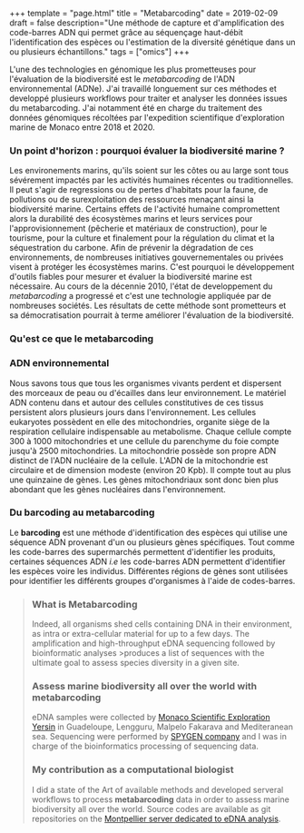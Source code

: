 +++
template = "page.html"
title = "Metabarcoding"
date =  2019-02-09
draft = false
description="Une méthode de capture et d'amplification des code-barres ADN qui permet grâce au séquençage haut-débit l'identification des espèces ou l'estimation de la diversité génétique dans un ou plusieurs échantillons."
tags = ["omics"]
+++


L'une des technologies en génomique les plus prometteuses pour l'évaluation de la biodiversité est le *metabarcoding* de l'ADN environnemental (ADNe). J'ai travaillé longuement sur ces méthodes et developpé plusieurs workflows pour traiter et analyser les données issues du metabarcoding. J'ai notamment été en charge du traitement des données génomiques récoltées par l'expedition scientifique d'exploration marine de Monaco entre 2018 et 2020.


### Un point d'horizon : pourquoi évaluer la biodiversité marine ?

Les environements marins, qu'ils soient sur les côtes ou au large sont tous sévérement impactés par les activités humaines récentes ou traditionnelles. Il peut s'agir de regressions ou de pertes d'habitats pour la faune, de pollutions ou de surexploitation des ressources menaçant ainsi la biodiversité marine. Certains effets de l'activité humaine compromettent alors la durabilité des écosystèmes marins et leurs services pour l'approvisionnement (pêcherie et matériaux de construction), pour le tourisme, pour la culture et finalement pour la régulation du climat et la séquestration du carbone. Afin de prévenir la dégradation de ces environnements, de nombreuses initiatives gouvernementales ou privées visent à protéger les écosystèmes marins. C'est pourquoi le développement d'outils fiables pour mesurer et évaluer la biodiversité marine est nécessaire. Au cours de la décennie 2010, l'état de developpement du *metabarcoding* a progressé et c'est une technologie appliquée par de nombreuses sociétés. Les résultats de cette méthode sont prometteurs et sa démocratisation pourrait à terme améliorer l'évaluation de la biodiversité.


### Qu'est ce que le metabarcoding


### ADN environnemental

Nous savons tous que tous les organismes vivants perdent et dispersent des morceaux de peau ou d'écailles dans leur environnement. Le matériel ADN contenu dans et autour des cellules constitutives de ces tissus persistent alors plusieurs jours dans l'environnement. Les cellules eukaryotes possèdent en elle des mitochondries, organite siège de la respiration cellulaire indispensable au metabolisme. Chaque cellule compte 300 à 1000 mitochondries et une cellule du parenchyme du foie compte jusqu'à 2500 mitochondries. La mitochondrie possède son propre ADN distinct de l'ADN nucléaire de la cellule. L'ADN de la mitochondrie est circulaire et de dimension modeste (environ 20 Kpb). Il compte tout au plus une quinzaine de gènes. Les gènes mitochondriaux sont donc bien plus abondant que les gènes nucléaires dans l'environnement.

### Du barcoding au metabarcoding

Le **barcoding** est une méthode d'identification des espèces qui utilise une séquence ADN provenant d'un ou plusieurs gènes spécifiques. Tout comme les code-barres des supermarchés permettent d'identifier les produits, certaines séquences ADN *i.e* les code-barres ADN permettent d'identifier les espèces voire les individus. Différentes régions de gènes sont utilisées pour identifier les différents groupes d'organismes à l'aide de codes-barres.



>### What is Metabarcoding
>
>Indeed, all organisms shed cells containing DNA in their environment, as intra or extra-cellular material for up to a few days. The amplification and high-throughput eDNA sequencing followed by bioinformatic analyses >produces a list of sequences with the ultimate goal to assess species diversity in a given site.
>
>### Assess marine biodiversity all over the world with metabarcoding
>
>eDNA samples were collected by [Monaco Scientific Exploration Yersin](https://fr.wikipedia.org/wiki/Yersin_(navire_oc%C3%A9anographique)) in Guadeloupe, Lengguru, Malpelo Fakarava and Mediteranean sea. Sequencing were performed by [SPYGEN company](http://www.spygen.com/) and I was in charge of the bioinformatics processing of sequencing data.
>
>### My contribution as a computational biologist
>
>I did a state of the Art of available methods and developed serveral workflows to process **metabarcoding** data in order to assess marine biodiversity all over the world. Source codes are available as git repositories on the [Montpellier server dedicated to eDNA analysis](https://gitlab.mbb.univ-montp2.fr/edna).
>
>
></p>
></details>
